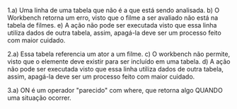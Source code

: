 1.a) Uma linha de uma tabela que não é a que está sendo analisada.
b) O Workbench retorna um erro, visto que o filme a ser avaliado não está na tabela de filmes.
e) A ação não pode ser executada visto que essa linha utiliza dados de outra tabela, assim, apagá-la deve ser um processo feito com maior cuidado.

2.a) Essa tabela referencia um ator a um filme.
c) O workbench não permite, visto que o elemente deve existir para ser incluído em uma tabela.
d) A ação não pode ser executada visto que essa linha utiliza dados de outra tabela, assim, apagá-la deve ser um processo feito com maior cuidado.

3.a) ON é um operador "parecido" com where, que retorna algo QUANDO uma situação ocorrer.